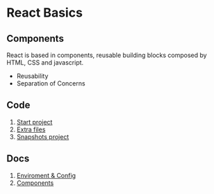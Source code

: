 # React Basics

## Components

React is based in components, reusable building blocks composed by HTML, CSS and javascript.

* Reusability
* Separation of Concerns

## Code

1. [Start project](./Section_3_React_Basics_Working_With_Components/01-starting-setup)
2. [Extra files](./Section_3_React_Basics_Working_With_Components/extra-files)
3. [Snapshots project](https://github.com/academind/react-complete-guide-code/tree/03-react-basics-working-with-components)

## Docs

1. [Enviroment & Config](Enviroment&Config.md)
2. [Components](Components.md)
